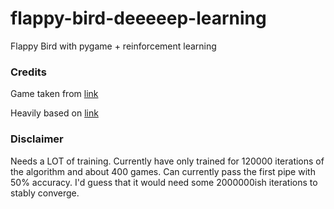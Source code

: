 # flappy-bird-deeeeep-learning
Flappy Bird with pygame + reinforcement learning

### Credits

Game taken from [link](https://github.com/sourabhv/FlapPyBird)

Heavily based on [link](https://github.com/yenchenlin/DeepLearningFlappyBird)

### Disclaimer

Needs a LOT of training. Currently have only trained for 120000 iterations of the algorithm and about 400 games. Can currently pass the first pipe with 50% accuracy. I'd guess that it would need some 2000000ish iterations to stably converge.